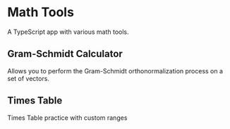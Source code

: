 # Math Tools

A TypeScript app with various math tools.

## Gram-Schmidt Calculator

Allows you to perform the Gram-Schmidt orthonormalization process on a set of vectors.

## Times Table

Times Table practice with custom ranges
